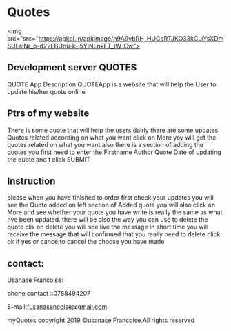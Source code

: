 # Quotes
<img src="src="https://apkdl.in/apkimage/n9A9vbRH_HUGcRTJKO33kCLiYsXDmSULslNr_o-d22FBUnu-k-i5YINLnkFT_IW-Cw">

## Development server QUOTES
QUOTE App Description QUOTEApp is a website that will help the User to update his/her quote online

## Ptrs of my website 

There is some quote that will help the users dairly there are some updates Quotes related according on what you want click on More yoy will get the quotes related on what you want also there is a section of adding the quotes
you first need to enter the Firstname Author Quote Date of updating the quote and t click SUBMIT

## Instruction 

please when you have finished to order first check your updates you will see the Quote added on left section of Added quote you will also click on More and see whether your quote you have write is really the same as what hve been updated. there will be also the way you can use to delete the quote clik on delete you will see live the message In short time you will receive the message that will confirmed that you really need to delete click ok if yes or cance;to cancel the choose you have made

## contact:

Usanase Francoise:

phone contact ::0788494207

E-mail:fusanasencoise@gmail.com

myQuotes copyright 2019 ©usanase Francoise.All rights reserved
